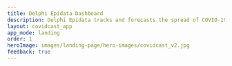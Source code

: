```yaml
---
title: Delphi Epidata Dashboard
description: Delphi Epidata tracks and forecasts the spread of COVID-19. By Carnegie Mellon's Delphi Research Group.
layout: covidcast_app
app_mode: landing
order: 1
heroImage: images/landing-page/hero-images/covidcast_v2.jpg
feedback: true
---
```

